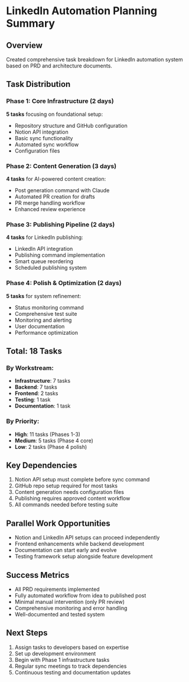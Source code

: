 # LinkedIn Automation Planning Summary

## Overview
Created comprehensive task breakdown for LinkedIn automation system based on PRD and architecture documents.

## Task Distribution

### Phase 1: Core Infrastructure (2 days)
**5 tasks** focusing on foundational setup:
- Repository structure and GitHub configuration
- Notion API integration
- Basic sync functionality
- Automated sync workflow
- Configuration files

### Phase 2: Content Generation (3 days)
**4 tasks** for AI-powered content creation:
- Post generation command with Claude
- Automated PR creation for drafts
- PR merge handling workflow
- Enhanced review experience

### Phase 3: Publishing Pipeline (2 days)
**4 tasks** for LinkedIn publishing:
- LinkedIn API integration
- Publishing command implementation
- Smart queue reordering
- Scheduled publishing system

### Phase 4: Polish & Optimization (2 days)
**5 tasks** for system refinement:
- Status monitoring command
- Comprehensive test suite
- Monitoring and alerting
- User documentation
- Performance optimization

## Total: 18 Tasks

### By Workstream:
- **Infrastructure**: 7 tasks
- **Backend**: 7 tasks
- **Frontend**: 2 tasks
- **Testing**: 1 task
- **Documentation**: 1 task

### By Priority:
- **High**: 11 tasks (Phases 1-3)
- **Medium**: 5 tasks (Phase 4 core)
- **Low**: 2 tasks (Phase 4 polish)

## Key Dependencies
1. Notion API setup must complete before sync command
2. GitHub repo setup required for most tasks
3. Content generation needs configuration files
4. Publishing requires approved content workflow
5. All commands needed before testing suite

## Parallel Work Opportunities
- Notion and LinkedIn API setups can proceed independently
- Frontend enhancements while backend development
- Documentation can start early and evolve
- Testing framework setup alongside feature development

## Success Metrics
- All PRD requirements implemented
- Fully automated workflow from idea to published post
- Minimal manual intervention (only PR review)
- Comprehensive monitoring and error handling
- Well-documented and tested system

## Next Steps
1. Assign tasks to developers based on expertise
2. Set up development environment
3. Begin with Phase 1 infrastructure tasks
4. Regular sync meetings to track dependencies
5. Continuous testing and documentation updates